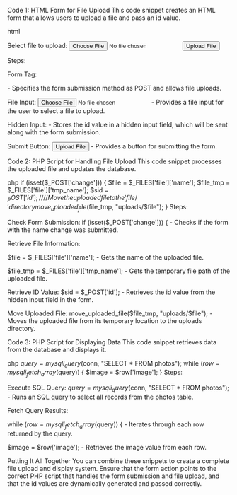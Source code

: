 Code 1: HTML Form for File Upload
This code snippet creates an HTML form that allows users to upload a file and pass an id value.

html
<form action="" method="post" enctype="multipart/form-data">
      Select file to upload:
      <input type="file" name="file" id="fileToUpload">
      <input type="hidden" name="id" value="<?php echo $row['id']; ?>">
      <input type="submit" value="Upload File" name="submit">
</form>
Steps:

Form Tag: <form action="" method="post" enctype="multipart/form-data"> - Specifies the form submission method as POST and allows file uploads.

File Input: <input type="file" name="file" id="fileToUpload"> - Provides a file input for the user to select a file to upload.

Hidden Input: <input type="hidden" name="id" value="<?php echo $row['id']; ?>"> - Stores the id value in a hidden input field, which will be sent along with the form submission.

Submit Button: <input type="submit" value="Upload File" name="submit"> - Provides a button for submitting the form.

Code 2: PHP Script for Handling File Upload
This code snippet processes the uploaded file and updates the database.

php
if (isset($_POST['change'])) {
    $file = $_FILES['file']['name'];
    $file_tmp = $_FILES['file']['tmp_name'];
    $sid = $_POST['id']; // 
    // Move the uploaded file to the 'file/' directory
    move_uploaded_file($file_tmp, "uploads/$file");
}
Steps:

Check Form Submission: if (isset($_POST['change'])) { - Checks if the form with the name change was submitted.

Retrieve File Information:

$file = $_FILES['file']['name']; - Gets the name of the uploaded file.

$file_tmp = $_FILES['file']['tmp_name']; - Gets the temporary file path of the uploaded file.

Retrieve ID Value: $sid = $_POST['id']; - Retrieves the id value from the hidden input field in the form.

Move Uploaded File: move_uploaded_file($file_tmp, "uploads/$file"); - Moves the uploaded file from its temporary location to the uploads directory.

Code 3: PHP Script for Displaying Data
This code snippet retrieves data from the database and displays it.

php
$query = mysqli_query($conn, "SELECT * FROM photos");
while ($row = mysqli_fetch_array($query)) {
    $image = $row['image'];
}
Steps:

Execute SQL Query: $query = mysqli_query($conn, "SELECT * FROM photos"); - Runs an SQL query to select all records from the photos table.

Fetch Query Results:

while ($row = mysqli_fetch_array($query)) { - Iterates through each row returned by the query.

$image = $row['image']; - Retrieves the image value from each row.

Putting It All Together
You can combine these snippets to create a complete file upload and display system. Ensure that the form action points to the correct PHP script that handles the form submission and file upload, and that the id values are dynamically generated and passed correctly.
